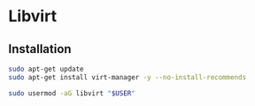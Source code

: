 # Libvirt

## Installation

```bash
sudo apt-get update
sudo apt-get install virt-manager -y --no-install-recommends

sudo usermod -aG libvirt "$USER"
```

